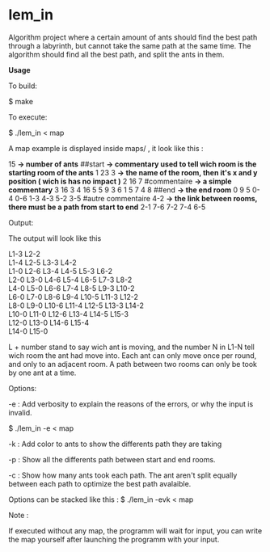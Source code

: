 # lem_in
Algorithm project where a certain amount of ants should find the best path through a labyrinth, but cannot take the same path at the same time. The algorithm should find all the best path, and split the ants in them.

**Usage**

To build:

$ make  

To execute:

$ ./lem_in < map

A map example is displayed inside maps/ , it look like this :

15                **-> number of ants**
##start           **-> commentary used to tell wich room is the starting room of the ants**
1 23 3            **-> the name of the room, then it's x and y position ( wich is has no impact )**
2 16 7
#commentaire      **-> a simple commentary**
3 16 3
4 16 5
5 9 3
6 1 5
7 4 8
##end             **-> the end room**
0 9 5
0-4
0-6
1-3
4-3
5-2
3-5
#autre commentaire
4-2                **-> the link between rooms, there must be a path from start to end**
2-1
7-6
7-2
7-4
6-5

Output:

The output will look like this

L1-3 L2-2  
L1-4 L2-5 L3-3 L4-2  
L1-0 L2-6 L3-4 L4-5 L5-3 L6-2  
L2-0 L3-0 L4-6 L5-4 L6-5 L7-3 L8-2  
L4-0 L5-0 L6-6 L7-4 L8-5 L9-3 L10-2  
L6-0 L7-0 L8-6 L9-4 L10-5 L11-3 L12-2  
L8-0 L9-0 L10-6 L11-4 L12-5 L13-3 L14-2  
L10-0 L11-0 L12-6 L13-4 L14-5 L15-3  
L12-0 L13-0 L14-6 L15-4  
L14-0 L15-0

L + number stand to say wich ant is moving, and the number N in L1-N tell wich room the ant had move into.
Each ant can only move once per round, and only to an adjacent room.
A path between two rooms can only be took by one ant at a time.

Options:

-e : Add verbosity to explain the reasons of the errors, or why the input is invalid.

$ ./lem_in -e < map 

-k : Add color to ants to show the differents path they are taking

-p : Show all the differents path between start and end rooms.

-c : Show how many ants took each path. The ant aren't split equally between each path to optimize the best path avalaible.

Options can be stacked like this : $ ./lem_in -evk < map 

Note :

If executed without any map, the programm will wait for input, you can write the map yourself after launching the programm with your input.
 
 
